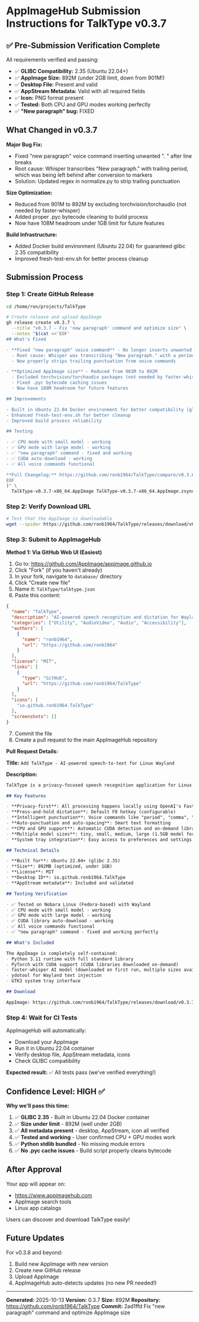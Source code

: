 # AppImageHub Submission Instructions for TalkType v0.3.7

## ✅ Pre-Submission Verification Complete

All requirements verified and passing:

- ✅ **GLIBC Compatibility:** 2.35 (Ubuntu 22.04+)
- ✅ **AppImage Size:** 892M (under 2GB limit, down from 901M!)
- ✅ **Desktop File:** Present and valid
- ✅ **AppStream Metadata:** Valid with all required fields
- ✅ **Icon:** PNG format present
- ✅ **Tested:** Both CPU and GPU modes working perfectly
- ✅ **"New paragraph" bug:** FIXED

## What Changed in v0.3.7

**Major Bug Fix:**
- Fixed "new paragraph" voice command inserting unwanted ". " after line breaks
- Root cause: Whisper transcribes "New paragraph." with trailing period, which was being left behind after conversion to markers
- Solution: Updated regex in normalize.py to strip trailing punctuation

**Size Optimization:**
- Reduced from 901M to 892M by excluding torchvision/torchaudio (not needed by faster-whisper)
- Added proper .pyc bytecode cleaning to build process
- Now have 108M headroom under 1GB limit for future features

**Build Infrastructure:**
- Added Docker build environment (Ubuntu 22.04) for guaranteed glibc 2.35 compatibility
- Improved fresh-test-env.sh for better process cleanup

## Submission Process

### Step 1: Create GitHub Release

```bash
cd /home/ron/projects/TalkType

# Create release and upload AppImage
gh release create v0.3.7 \
  --title "v0.3.7 - Fix 'new paragraph' command and optimize size" \
  --notes "$(cat <<'EOF'
## What's Fixed

- **Fixed "new paragraph" voice command** - No longer inserts unwanted ". " after line breaks
  - Root cause: Whisper was transcribing "New paragraph." with a period, which wasn't being stripped
  - Now properly strips trailing punctuation from voice commands

- **Optimized AppImage size** - Reduced from 901M to 892M
  - Excluded torchvision/torchaudio packages (not needed by faster-whisper)
  - Fixed .pyc bytecode caching issues
  - Now have 108M headroom for future features

## Improvements

- Built in Ubuntu 22.04 Docker environment for better compatibility (glibc 2.35)
- Enhanced fresh-test-env.sh for better cleanup
- Improved build process reliability

## Testing

- ✅ CPU mode with small model - working
- ✅ GPU mode with large model - working
- ✅ "new paragraph" command - fixed and working
- ✅ CUDA auto-download - working
- ✅ All voice commands functional

**Full Changelog:** https://github.com/ronb1964/TalkType/compare/v0.3.6...v0.3.7
EOF
)" \
  TalkType-v0.3.7-x86_64.AppImage TalkType-v0.3.7-x86_64.AppImage.zsync
```

### Step 2: Verify Download URL

```bash
# Test that the AppImage is downloadable
wget --spider https://github.com/ronb1964/TalkType/releases/download/v0.3.7/TalkType-v0.3.7-x86_64.AppImage
```

### Step 3: Submit to AppImageHub

**Method 1: Via GitHub Web UI (Easiest)**

1. Go to: https://github.com/AppImage/appimage.github.io
2. Click "Fork" (if you haven't already)
3. In your fork, navigate to `database/` directory
4. Click "Create new file"
5. Name it: `TalkType/talktype.json`
6. Paste this content:

```json
{
  "name": "TalkType",
  "description": "AI-powered speech recognition and dictation for Wayland using OpenAI's Faster-Whisper",
  "categories": ["Utility", "AudioVideo", "Audio", "Accessibility"],
  "authors": [
    {
      "name": "ronb1964",
      "url": "https://github.com/ronb1964"
    }
  ],
  "license": "MIT",
  "links": [
    {
      "type": "GitHub",
      "url": "https://github.com/ronb1964/TalkType"
    }
  ],
  "icons": [
    "io.github.ronb1964.TalkType"
  ],
  "screenshots": []
}
```

7. Commit the file
8. Create a pull request to the main AppImageHub repository

**Pull Request Details:**

**Title:** `Add TalkType - AI-powered speech-to-text for Linux Wayland`

**Description:**
```markdown
TalkType is a privacy-focused speech recognition application for Linux Wayland systems.

## Key Features

- **Privacy-first**: All processing happens locally using OpenAI's Faster-Whisper AI
- **Press-and-hold dictation**: Default F8 hotkey (configurable)
- **Intelligent punctuation**: Voice commands like "period", "comma", "new paragraph"
- **Auto-punctuation and auto-spacing**: Smart text formatting
- **CPU and GPU support**: Automatic CUDA detection and on-demand library download
- **Multiple model sizes**: tiny, small, medium, large (1.5GB model for best accuracy)
- **System tray integration**: Easy access to preferences and settings

## Technical Details

- **Built for**: Ubuntu 22.04+ (glibc 2.35)
- **Size**: 892MB (optimized, under 1GB)
- **License**: MIT
- **Desktop ID**: io.github.ronb1964.TalkType
- **AppStream metadata**: Included and validated

## Testing Verification

- ✅ Tested on Nobara Linux (Fedora-based) with Wayland
- ✅ CPU mode with small model - working
- ✅ GPU mode with large model - working
- ✅ CUDA library auto-download - working
- ✅ All voice commands functional
- ✅ "new paragraph" command - fixed and working perfectly

## What's Included

The AppImage is completely self-contained:
- Python 3.11 runtime with full standard library
- PyTorch with CUDA support (CUDA libraries downloaded on-demand)
- faster-whisper AI model (downloaded on first run, multiple sizes available)
- ydotool for Wayland text injection
- GTK3 system tray interface

## Download

AppImage: https://github.com/ronb1964/TalkType/releases/download/v0.3.7/TalkType-v0.3.7-x86_64.AppImage
```

### Step 4: Wait for CI Tests

AppImageHub will automatically:
- Download your AppImage
- Run it in Ubuntu 22.04 container
- Verify desktop file, AppStream metadata, icons
- Check GLIBC compatibility

**Expected result:** ✅ All tests pass (we've verified everything!)

## Confidence Level: HIGH ✅

**Why we'll pass this time:**

1. ✅ **GLIBC 2.35** - Built in Ubuntu 22.04 Docker container
2. ✅ **Size under limit** - 892M (well under 2GB)
3. ✅ **All metadata present** - desktop, AppStream, icon all verified
4. ✅ **Tested and working** - User confirmed CPU + GPU modes work
5. ✅ **Python stdlib bundled** - No missing module errors
6. ✅ **No .pyc cache issues** - Build script properly cleans bytecode

## After Approval

Your app will appear on:
- https://www.appimagehub.com
- AppImage search tools
- Linux app catalogs

Users can discover and download TalkType easily!

## Future Updates

For v0.3.8 and beyond:
1. Build new AppImage with new version
2. Create new GitHub release
3. Upload AppImage
4. AppImageHub auto-detects updates (no new PR needed!)

---

**Generated:** 2025-10-13
**Version:** 0.3.7
**Size:** 892M
**Repository:** https://github.com/ronb1964/TalkType
**Commit:** 2ad1ffd Fix "new paragraph" command and optimize AppImage size
